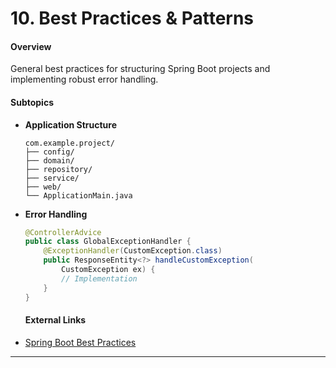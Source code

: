# 10. Best Practices & Patterns

#### Overview
General best practices for structuring Spring Boot projects and implementing robust error handling.

#### Subtopics
- **Application Structure**
  ```
  com.example.project/
  ├── config/
  ├── domain/
  ├── repository/
  ├── service/
  ├── web/
  └── ApplicationMain.java
  ```
- **Error Handling**
  ```java
  @ControllerAdvice
  public class GlobalExceptionHandler {
      @ExceptionHandler(CustomException.class)
      public ResponseEntity<?> handleCustomException(
          CustomException ex) {
          // Implementation
      }
  }
  ```
  #### External Links
- [Spring Boot Best Practices](https://www.baeldung.com/spring-boot-best-practices)

---